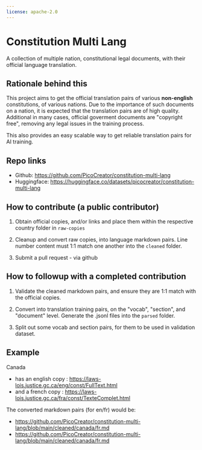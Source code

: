 ```yaml
---
license: apache-2.0
---
```


# Constitution Multi Lang

A collection of multiple nation, constitutional legal documents, with their official language translation.

## Rationale behind this

This project aims to get the official translation pairs of various **non-english** constitutions, of various nations.
Due to the importance of such documents on a nation, it is expected that the translation pairs are of high quality.
Additional in many cases, official goverment documents are "copyright free", removing any legal issues in the training process.

This also provides an easy scalable way to get reliable translation pairs for AI training.

## Repo links

- Github: https://github.com/PicoCreator/constitution-multi-lang
- Huggingface: https://huggingface.co/datasets/picocreator/constitution-multi-lang

## How to contribute (a public contributor)

1) Obtain official copies, and/or links and place them within the respective country folder in `raw-copies`

2) Cleanup and convert raw copies, into language markdown pairs. Line number content must 1:1 match one another into the `cleaned` folder.

3) Submit a pull request - via github

## How to followup with a completed contribution

1) Validate the cleaned markdown pairs, and ensure they are 1:1 match with the official copies.

2) Convert into translation training pairs, on the "vocab", "section", and "document" level. Generate the .jsonl files into the `parsed` folder.

3) Split out some vocab and section pairs, for them to be used in validation dataset.

## Example

Canada
- has an english copy : https://laws-lois.justice.gc.ca/eng/const/FullText.html
- and a french copy : https://laws-lois.justice.gc.ca/fra/const/TexteComplet.html

The converted markdown pairs (for en/fr) would be:
- https://github.com/PicoCreator/constitution-multi-lang/blob/main/cleaned/canada/fr.md
- https://github.com/PicoCreator/constitution-multi-lang/blob/main/cleaned/canada/fr.md
